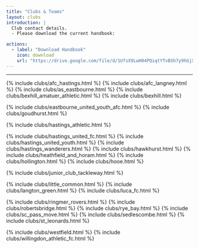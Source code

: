 ```yaml
---
title: "Clubs & Teams"
layout: clubs
introduction: |
  Club contact details.
  - Please download the current handbook:

actions:
  - label: "Download Handbook"
    icon: download
    url: "https://drive.google.com/file/d/1UfsX9LwH04PQiqtYTvBSh7y9hGjX_VrU/view?usp=sharing"   
---   
```


<hr>
{% include clubs/afc_hastings.html %}
{% include clubs/afc_langney.html %}
{% include clubs/as_eastbourne.html %}
<!---
{% include clubs/beckley.html %}
-->
{% include clubs/bexhill_amatuer_athletic.html %}
{% include clubs/bexhill.html %}
<!---
{% include clubs/buckswood.html %}

{% include clubs/burwash.html %}

{% include clubs/crowhurst.html %}
-->
{% include clubs/ds_hastings.html %}
<!---
{% include clubs/eastbourne_borough.html %}
-->

{% include clubs/eastbourne_united_youth_afc.html %}
{% include clubs/goudhurst.html %}
<!---
{% include clubs/hadlow_down_hawks.html %}
-->
{% include clubs/hastings_athletic.html %}
<!---
{% include clubs/hastings_rangers.html %}
-->
{% include clubs/hastings_united_fc.html %}
{% include clubs/hastings_united_youth.html %}
{% include clubs/hastings_wanderers.html %}
{% include clubs/hawkhurst.html %}
{% include clubs/heathfield_and_horam.html %}
{% include clubs/hollington.html %}
{% include clubs/hooe.html %}
<!---
{% include clubs/hurst_green.html %}
-->
{% include clubs/junior_club_tackleway.html %}
<!---
{% include clubs/kingston_village.html %}
-->
{% include clubs/little_common.html %}
{% include clubs/langton_green.html %}
{% include clubs/luca_fc.html %}
<!---
{% include clubs/polegate_panthers.html %}
{% include clubs/premier_united.html %}
-->
{% include clubs/ringmer_rovers.html %}
{% include clubs/robertsbridge.html %}
{% include clubs/rye_bay.html %}
{% include clubs/sc_pass_move.html %}
{% include clubs/sedlescombe.html %}
{% include clubs/st_leonards.html %}
<!---
{% include clubs/wadhurst.html %}
-->
{% include clubs/westfield.html %}
{% include clubs/willingdon_athletic_fc.html %}
<!---
{% include clubs/wittersham.html %}
-->


